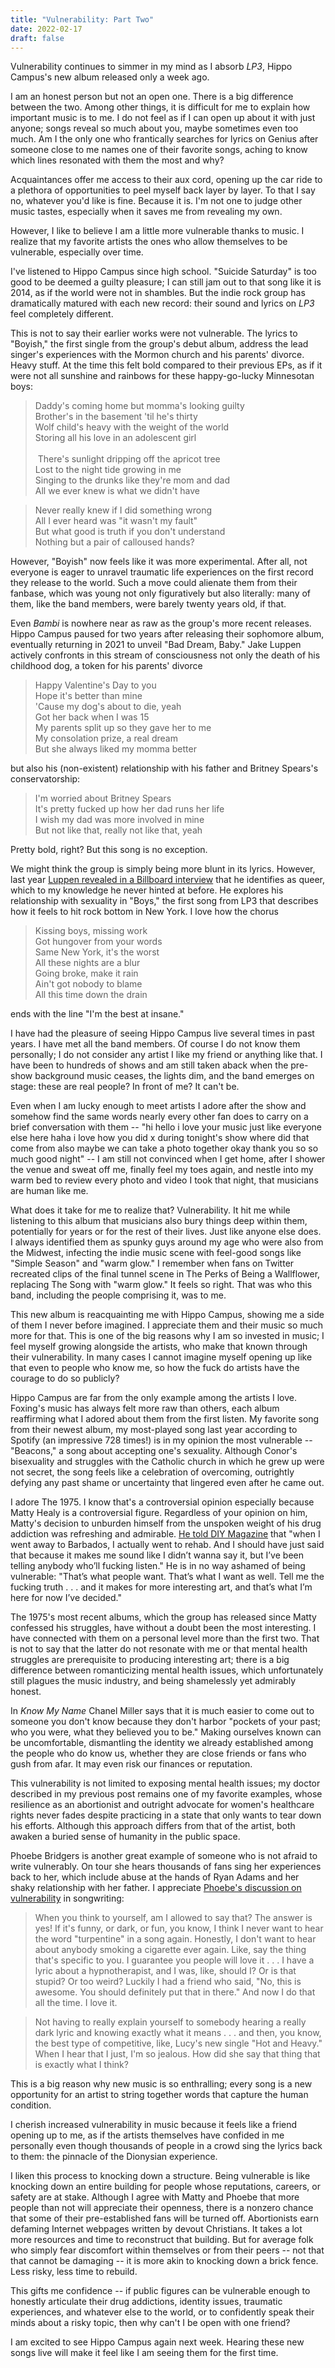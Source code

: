 ```yaml
---
title: "Vulnerability: Part Two"
date: 2022-02-17
draft: false
---
```


Vulnerability continues to simmer in my mind as I absorb _LP3_, Hippo Campus's new album released only a week ago.

I am an honest person but not an open one. There is a big difference between the two. Among other things, it is difficult for me to explain how important music is to me. I do not feel as if I can open up about it with just anyone; songs reveal so much about you, maybe sometimes even too much. Am I the only one who frantically searches for lyrics on Genius after someone close to me names one of their favorite songs, aching to know which lines resonated with them the most and why?

Acquaintances offer me access to their aux cord, opening up the car ride to a plethora of opportunities to peel myself back layer by layer. To that I say no, whatever you'd like is fine. Because it is. I'm not one to judge other music tastes, especially when it saves me from revealing my own.

However, I like to believe I am a little more vulnerable thanks to music. I realize that my favorite artists the ones who allow themselves to be vulnerable, especially over time.

I've listened to Hippo Campus since high school. "Suicide Saturday" is too good to be deemed a guilty pleasure; I can still jam out to that song like it is 2014, as if the world were not in shambles. But the indie rock group has dramatically matured with each new record: their sound and lyrics on _LP3_ feel completely different. 

This is not to say their earlier works were not vulnerable. The lyrics to "Boyish," the first single from the group's debut album, address the lead singer's experiences with the Mormon church and his parents' divorce. Heavy stuff. At the time this felt bold compared to their previous EPs, as if it were not all sunshine and rainbows for these happy-go-lucky Minnesotan boys:

> Daddy's coming home but momma's looking guilty
<br>Brother's in the basement 'til he's thirty
<br>Wolf child's heavy with the weight of the world
<br>Storing all his love in an adolescent girl
<br><br>​
> There's sunlight dripping off the apricot tree
<br>Lost to the night tide growing in me
<br>Singing to the drunks like they're mom and dad
<br>All we ever knew is what we didn't have

> Never really knew if I did something wrong
<br>All I ever heard was "it wasn't my fault"
<br>But what good is truth if you don't understand
<br>Nothing but a pair of calloused hands?

However, "Boyish" now feels like it was more experimental. After all, not everyone is eager to unravel traumatic life experiences on the first record they release to the world. Such a move could alienate them from their fanbase, which was young not only figuratively but also literally: many of them, like the band members, were barely twenty years old, if that.

Even _Bambi_ is nowhere near as raw as the group's more recent releases. Hippo Campus paused for two years after releasing their sophomore album, eventually returning in 2021 to unveil "Bad Dream, Baby." Jake Luppen actively confronts in this stream of consciousness not only the death of his childhood dog, a token for his parents' divorce

> Happy Valentine's Day to you
<br>Hope it's better than mine
<br>'Cause my dog's about to die, yeah
<br>Got her back when I was 15
<br>My parents split up so they gave her to me
<br>My consolation prize, a real dream
<br>But she always liked my momma better

but also his (non-existent) relationship with his father and Britney Spears's conservatorship:

> I'm worried about Britney Spears
<br>It's pretty fucked up how her dad runs her life
<br>I wish my dad was more involved in mine
<br>But not like that, really not like that, yeah

Pretty bold, right? But this song is no exception.

We might think the group is simply being more blunt in its lyrics. However, last year [Luppen revealed in a Billboard interview](https://www.billboard.com/music/music-news/hippo-campus-jake-luppen-interview-9604658/) that he identifies as queer, which to my knowledge he never hinted at before. He explores his relationship with sexuality in "Boys," the first song from LP3 that describes how it feels to hit rock bottom in New York. I love how the chorus

> Kissing boys, missing work
<br>Got hungover from your words
<br>Same New York, it's the worst
<br>All these nights are a blur
<br>Going broke, make it rain
<br>Ain't got nobody to blame
<br>All this time down the drain

ends with the line "I'm the best at insane." 

I have had the pleasure of seeing Hippo Campus live several times in past years. I have met all the band members. Of course I do not know them personally; I do not consider any artist I like my friend or anything like that. I have been to hundreds of shows and am still taken aback when the pre-show background music ceases, the lights dim, and the band emerges on stage: these are real people? In front of me? It can't be. 

Even when I am lucky enough to meet artists I adore after the show and somehow find the same words nearly every other fan does to carry on a brief conversation with them -- "hi hello i love your music just like everyone else here haha i love how you did x during tonight's show where did that come from also maybe we can take a photo together okay thank you so so much good night" -- I am still not convinced when I get home, after I shower the venue and sweat off me, finally feel my toes again, and nestle into my warm bed to review every photo and video I took that night, that musicians are human like me.

What does it take for me to realize that? Vulnerability. It hit me while listening to this album that musicians also bury things deep within them, potentially for years or for the rest of their lives. Just like anyone else does. I always identified them as spunky guys around my age who were also from the Midwest, infecting the indie music scene with feel-good songs like "Simple Season" and "warm glow." I remember when fans on Twitter recreated clips of the final tunnel scene in The Perks of Being a Wallflower, replacing The Song with "warm glow." It feels so right. That was who this band, including the people comprising it, was to me.

This new album is reacquainting me with Hippo Campus, showing me a side of them I never before imagined. I appreciate them and their music so much more for that. This is one of the big reasons why I am so invested in music; I feel myself growing alongside the artists, who make that known through their vulnerability. In many cases I cannot imagine myself opening up like that even to people who know me, so how the fuck do artists have the courage to do so publicly? 

Hippo Campus are far from the only example among the artists I love. Foxing's music has always felt more raw than others, each album reaffirming what I adored about them from the first listen. My favorite song from their newest album, my most-played song last year according to Spotify (an impressive 728 times!) is in my opinion the most vulnerable -- "Beacons," a song about accepting one's sexuality. Although Conor's bisexuality and struggles with the Catholic church in which he grew up were not secret, the song feels like a celebration of overcoming, outrightly defying any past shame or uncertainty that lingered even after he came out.

I adore The 1975. I know that's a controversial opinion especially because Matty Healy is a controversial figure. Regardless of your opinion on him, Matty's decision to unburden himself from the unspoken weight of his drug addiction was refreshing and admirable. [He told DIY Magazine](https://www.spin.com/2018/06/the-1975-matty-healy-drug-addiction-rehab/) that "when I went away to Barbados, I actually went to rehab. And I should have just said that because it makes me sound like I didn’t wanna say it, but I’ve been telling anybody who’ll fucking listen." He is in no way ashamed of being vulnerable: "That’s what people want. That’s what I want as well. Tell me the fucking truth . . . and it makes for more interesting art, and that’s what I’m here for now I’ve decided."

The 1975's most recent albums, which the group has released since Matty confessed his struggles, have without a doubt been the most interesting. I have connected with them on a personal level more than the first two. That is not to say that the latter do not resonate with me or that mental health struggles are prerequisite to producing interesting art; there is a big difference between romanticizing mental health issues, which unfortunately still plagues the music industry, and being shamelessly yet admirably honest.

In _Know My Name_ Chanel Miller says that it is much easier to come out to someone you don't know because they don't harbor "pockets of your past; who you were, what they believed you to be." Making ourselves known can be uncomfortable, dismantling the identity we already established among the people who do know us, whether they are close friends or fans who gush from afar. It may even risk our finances or reputation. 

This vulnerability is not limited to exposing mental health issues; my doctor described in my previous post remains one of my favorite examples, whose resilience as an abortionist and outright advocate for women's healthcare rights never fades despite practicing in a state that only wants to tear down his efforts. Although this approach differs from that of the artist, both awaken a buried sense of humanity in the public space.

Phoebe Bridgers is another great example of someone who is not afraid to write vulnerably. On tour she hears thousands of fans sing her experiences back to her, which include abuse at the hands of Ryan Adams and her shaky relationship with her father. I appreciate [Phoebe's discussion on vulnerability](https://yewtu.be/watch?v=kGILdnllRXU) in songwriting:

> When you think to yourself, am I allowed to say that? The answer is yes! If it's funny, or dark, or fun, you know, I think I never want to hear the word "turpentine" in a song again. Honestly, I don't want to hear about anybody smoking a cigarette ever again. Like, say the thing that's specific to you. I guarantee you people will love it . . . I have a lyric about a hypnotherapist, and I was, like, should I? Or is that stupid? Or too weird? Luckily I had a friend who said, "No, this is awesome. You should definitely put that in there." And now I do that all the time. I love it.

> Not having to really explain yourself to somebody hearing a really dark lyric and knowing exactly what it means . . . and then, you know, the best type of competitive, like, Lucy's new single "Hot and Heavy." When I hear that I just, I'm so jealous. How did she say that thing that is exactly what I think?

This is a big reason why new music is so enthralling; every song is a new opportunity for an artist to string together words that capture the human condition. 

I cherish increased vulnerability in music because it feels like a friend opening up to me, as if the artists themselves have confided in me personally even though thousands of people in a crowd sing the lyrics back to them: the pinnacle of the Dionysian experience.  

I liken this process to knocking down a structure. Being vulnerable is like knocking down an entire building for people whose reputations, careers, or safety are at stake. Although I agree with Matty and Phoebe that more people than not will appreciate their openness, there is a nonzero chance that some of their pre-established fans will be turned off. Abortionists earn defaming Internet webpages written by devout Christians. It takes a lot more resources and time to reconstruct that building. But for average folk who simply fear discomfort within themselves or from their peers -- not that that cannot be damaging -- it is more akin to knocking down a brick fence. Less risky, less time to rebuild.

This gifts me confidence -- if public figures can be vulnerable enough to honestly articulate their drug addictions, identity issues, traumatic experiences, and whatever else to the world, or to confidently speak their minds about a risky topic, then why can't I be open with one friend?

I am excited to see Hippo Campus again next week. Hearing these new songs live will make it feel like I am seeing them for the first time.
